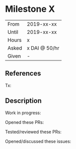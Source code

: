 # Milestone X

|       |               |
| ----- | ------------- |
| From  | 2019-xx-xx    |
| Until | 2019-xx-xx    |
| Hours | x             |
| Asked | x DAI @ 50/hr |
| Given | -             |

## References

Tx:

## Description

Work in progress:

Opened these PRs:

Tested/reviewed these PRs:

Opened/discussed these issues:

